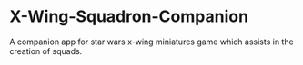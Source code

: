 # X-Wing-Squadron-Companion
A companion app for star wars x-wing miniatures game which assists in the creation of squads.
